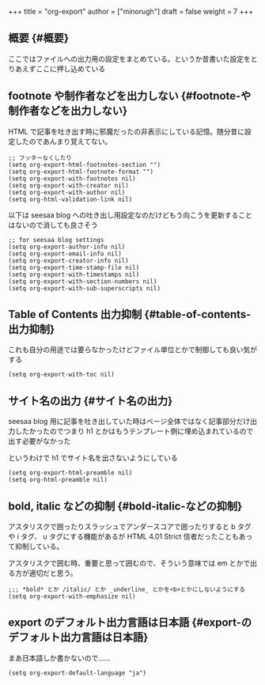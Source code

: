 +++
title = "org-export"
author = ["minorugh"]
draft = false
weight = 7
+++

## 概要 {#概要}

ここではファイルへの出力用の設定をまとめている。というか昔書いた設定をとりあえずここに押し込めている


## footnote や制作者などを出力しない {#footnote-や制作者などを出力しない}

HTML で記事を吐き出す時に邪魔だったの非表示にしている記憶。随分昔に設定したのであんまり覚えてない。

```emacs-lisp
;; フッターなくしたり
(setq org-export-html-footnotes-section "")
(setq org-export-html-footnote-format "")
(setq org-export-with-footnotes nil)
(setq org-export-with-creator nil)
(setq org-export-with-author nil)
(setq org-html-validation-link nil)
```

以下は seesaa blog への吐き出し用設定なのだけどもう向こうを更新することはないので消しても良さそう

```emacs-lisp
;; for seesaa blog settings
(setq org-export-author-info nil)
(setq org-export-email-info nil)
(setq org-export-creator-info nil)
(setq org-export-time-stamp-file nil)
(setq org-export-with-timestamps nil)
(setq org-export-with-section-numbers nil)
(setq org-export-with-sub-superscripts nil)
```


## Table of Contents 出力抑制 {#table-of-contents-出力抑制}

これも自分の用途では要らなかったけどファイル単位とかで制御しても良い気がする

```emacs-lisp
(setq org-export-with-toc nil)
```


## サイト名の出力 {#サイト名の出力}

seesaa blog 用に記事を吐き出していた時はページ全体ではなく記事部分だけ出力したかったのでつまり h1 とかはもうテンプレート側に埋め込まれているので出す必要がなかった

というわけで h1 でサイト名を出さないようにしている

```emacs-lisp
(setq org-export-html-preamble nil)
(setq org-html-preamble nil)
```


## bold, italic などの抑制 {#bold-italic-などの抑制}

アスタリスクで囲ったりスラッシュでアンダースコアで囲ったりすると
b タグや i タグ、 u タグにする機能があるが
HTML 4.01 Strict 信者だったこともあって抑制している。

アスタリスクで囲む時、重要と思って囲むので、そういう意味では em とかで出る方が適切だと思う。

```emacs-lisp
;;; *bold* とか /italic/ とか _underline_ とかを<b>とかにしないようにする
(setq org-export-with-emphasize nil)
```


## export のデフォルト出力言語は日本語 {#export-のデフォルト出力言語は日本語}

まあ日本語しか書かないので……

```emacs-lisp
(setq org-export-default-language "ja")
```
